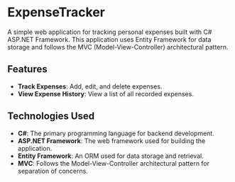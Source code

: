 # ExpenseTracker
A simple web application for tracking personal expenses built with C# ASP.NET Framework. This application uses Entity Framework for data storage and follows the MVC (Model-View-Controller) architectural pattern.
## Features
- **Track Expenses**: Add, edit, and delete expenses.
- **View Expense History**: View a list of all recorded expenses.
## Technologies Used
- **C#**: The primary programming language for backend development.
- **ASP.NET Framework**: The web framework used for building the application.
- **Entity Framework**: An ORM used for data storage and retrieval.
- **MVC**: Follows the Model-View-Controller architectural pattern for separation of concerns.

